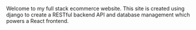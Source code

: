Welcome to my full stack ecommerce website. This site is created using django to create a RESTful backend API and database management which powers a React frontend.